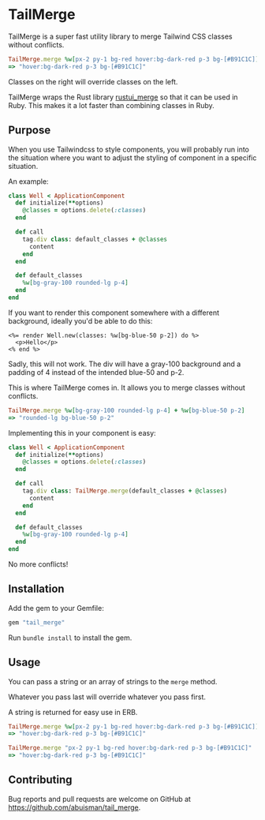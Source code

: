 # TailMerge

TailMerge is a super fast utility library to merge Tailwind CSS classes without conflicts.

```ruby
TailMerge.merge %w[px-2 py-1 bg-red hover:bg-dark-red p-3 bg-[#B91C1C]]
=> "hover:bg-dark-red p-3 bg-[#B91C1C]"
```

Classes on the right will override classes on the left.

TailMerge wraps the Rust library [rustui_merge](https://docs.rs/rustui_merge/latest/rustui_merge/) so that it can be used in Ruby. This makes it a lot faster than combining classes in Ruby.

## Purpose

When you use Tailwindcss to style components, you will probably run into the situation where you want to adjust the styling of component in a specific situation.

An example:

```ruby
class Well < ApplicationComponent
  def initialize(**options)
    @classes = options.delete(:classes)
  end

  def call
    tag.div class: default_classes + @classes
      content
    end
  end

  def default_classes
    %w[bg-gray-100 rounded-lg p-4]
  end
end
```

If you want to render this component somewhere with a different background, ideally you'd be able to do this:

```erb
<%= render Well.new(classes: %w[bg-blue-50 p-2]) do %>
  <p>Hello</p>
<% end %>
```

Sadly, this will not work. The div will have a gray-100 background and a padding of 4 instead of the intended blue-50 and p-2.

This is where TailMerge comes in. It allows you to merge classes without conflicts.

```ruby
TailMerge.merge %w[bg-gray-100 rounded-lg p-4] + %w[bg-blue-50 p-2]
=> "rounded-lg bg-blue-50 p-2"
```

Implementing this in your component is easy:

```ruby
class Well < ApplicationComponent
  def initialize(**options)
    @classes = options.delete(:classes)
  end

  def call
    tag.div class: TailMerge.merge(default_classes + @classes)
      content
    end
  end

  def default_classes
    %w[bg-gray-100 rounded-lg p-4]
  end
end
```

No more conflicts!

## Installation

Add the gem to your Gemfile:

```ruby
gem "tail_merge"
```

Run `bundle install` to install the gem.

## Usage

You can pass a string or an array of strings to the `merge` method.

Whatever you pass last will override whatever you pass first.

A string is returned for easy use in ERB.

```ruby
TailMerge.merge %w[px-2 py-1 bg-red hover:bg-dark-red p-3 bg-[#B91C1C]]
=> "hover:bg-dark-red p-3 bg-[#B91C1C]"
```

```ruby
TailMerge.merge "px-2 py-1 bg-red hover:bg-dark-red p-3 bg-[#B91C1C]"
=> "hover:bg-dark-red p-3 bg-[#B91C1C]"
```

## Contributing

Bug reports and pull requests are welcome on GitHub at https://github.com/abuisman/tail_merge.
